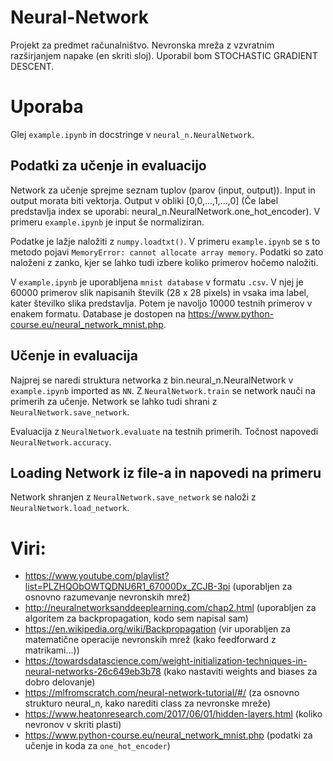 # Neural-Network
Projekt za predmet računalništvo. Nevronska mreža z vzvratnim razširjanjem napake (en skriti sloj).
Uporabil bom STOCHASTIC GRADIENT DESCENT.

# Uporaba
Glej `example.ipynb` in docstringe v `neural_n.NeuralNetwork`.

## Podatki za učenje in evaluacijo
Network za učenje sprejme seznam tuplov (parov (input, output)).
Input in output morata biti vektorja. Output v obliki [0,0,...,1,...,0] (Če label predstavlja index se uporabi: neural_n.NeuralNetwork.one_hot_encoder).
V primeru `example.ipynb` je input še normaliziran.

Podatke je lažje naložiti z `numpy.loadtxt()`. V primeru `example.ipynb` se s to metodo pojavi `MemoryError: cannot allocate array memory`. Podatki so zato naloženi z zanko, kjer se lahko tudi izbere koliko primerov hočemo naložiti.

V `example.ipynb` je uporabljena `mnist database` v formatu `.csv`. V njej je 60000 primerov slik napisanih številk (28 x 28 pixels) in vsaka ima label, kater številko slika predstavlja. Potem je navoljo 10000 testnih primerov v enakem formatu. Database je dostopen na https://www.python-course.eu/neural_network_mnist.php.

## Učenje in evaluacija
Najprej se naredi struktura networka z bin.neural_n.NeuralNetwork v `example.ipynb` imported as `NN`.
Z `NeuralNetwork.train` se network nauči na primerih za učenje. Network se lahko tudi shrani z `NeuralNetwork.save_network`.

Evaluacija z `NeuralNetwork.evaluate` na testnih primerih. Točnost napovedi `NeuralNetwork.accuracy`.

## Loading Network iz file-a in napovedi na primeru
Network shranjen z `NeuralNetwork.save_network` se naloži z `NeuralNetwork.load_network`.

# Viri:
- https://www.youtube.com/playlist?list=PLZHQObOWTQDNU6R1_67000Dx_ZCJB-3pi
(uporabljen za osnovno razumevanje nevronskih mrež)
- http://neuralnetworksanddeeplearning.com/chap2.html
(uporabljen za algoritem za backpropagation, kodo sem napisal sam)
- https://en.wikipedia.org/wiki/Backpropagation
(vir uporabljen za matematične operacije nevronskih mrež (kako feedforward z matrikami...))
- https://towardsdatascience.com/weight-initialization-techniques-in-neural-networks-26c649eb3b78
(kako nastaviti weights and biases za dobro delovanje)
- https://mlfromscratch.com/neural-network-tutorial/#/
(za osnovno strukturo neural_n, kako narediti class za nevronske mreže)
- https://www.heatonresearch.com/2017/06/01/hidden-layers.html
(koliko nevronov v skriti plasti)
- https://www.python-course.eu/neural_network_mnist.php
(podatki za učenje in koda za `one_hot_encoder`)